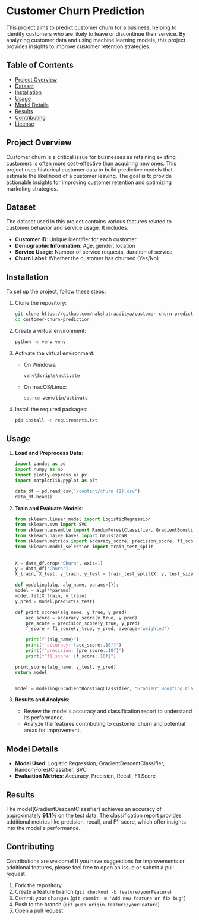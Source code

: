 # Customer Churn Prediction

This project aims to predict customer churn for a business, helping to identify customers who are likely to leave or discontinue their service. By analyzing customer data and using machine learning models, this project provides insights to improve customer retention strategies.

## Table of Contents

- [Project Overview](#project-overview)
- [Dataset](#dataset)
- [Installation](#installation)
- [Usage](#usage)
- [Model Details](#model-details)
- [Results](#results)
- [Contributing](#contributing)
- [License](#license)

## Project Overview

Customer churn is a critical issue for businesses as retaining existing customers is often more cost-effective than acquiring new ones. This project uses historical customer data to build predictive models that estimate the likelihood of a customer leaving. The goal is to provide actionable insights for improving customer retention and optimizing marketing strategies.

## Dataset

The dataset used in this project contains various features related to customer behavior and service usage. It includes:
- **Customer ID**: Unique identifier for each customer
- **Demographic Information**: Age, gender, location
- **Service Usage**: Number of service requests, duration of service
- **Churn Label**: Whether the customer has churned (Yes/No)


## Installation

To set up the project, follow these steps:

1. Clone the repository:
    ```sh
    git clone https://github.com/nakshatraaditya/customer-churn-prediction.git
    cd customer-churn-prediction
    ```

2. Create a virtual environment:
    ```sh
    python -m venv venv
    ```

3. Activate the virtual environment:
    - On Windows:
        ```sh
        venv\Scripts\activate
        ```
    - On macOS/Linux:
        ```sh
        source venv/bin/activate
        ```

4. Install the required packages:
    ```sh
    pip install -r requirements.txt
    ```

## Usage

1. **Load and Preprocess Data**:
    ```python
   import pandas as pd
   import numpy as np
   import plotly.express as px
   import matplotlib.pyplot as plt

   data_df = pd.read_csv('/content/churn (2).csv')
   data_df.head()

    ```

2. **Train and Evaluate Models**:
    ```python
    from sklearn.linear_model import LogisticRegression
    from sklearn.svm import SVC
    from sklearn.ensemble import RandomForestClassifier, GradientBoostingClassifier
    from sklearn.naive_bayes import GaussianNB
    from sklearn.metrics import accuracy_score, precision_score, f1_score
   from sklearn.model_selection import train_test_split

  
   X = data_df.drop('Churn', axis=1)
   y = data_df['Churn']
   X_train, X_test, y_train, y_test = train_test_split(X, y, test_size=0.3, random_state=50)

   def modeling(alg, alg_name, params={}):
    model = alg(**params)
    model.fit(X_train, y_train)
    y_pred = model.predict(X_test)

    def print_scores(alg_name, y_true, y_pred):
        acc_score = accuracy_score(y_true, y_pred)
        pre_score = precision_score(y_true, y_pred)
        f_score = f1_score(y_true, y_pred, average='weighted')

        print(f"{alg_name}")
        print(f"accuracy: {acc_score:.10f}")
        print(f"precision: {pre_score:.10f}")
        print(f"f1_score: {f_score:.10f}")

    print_scores(alg_name, y_test, y_pred)
    return model


   model = modeling(GradientBoostingClassifier, "Gradient Boosting Classifier", params=gbm_params)

    ```

3. **Results and Analysis**:
    - Review the model's accuracy and classification report to understand its performance.
    - Analyze the features contributing to customer churn and potential areas for improvement.

## Model Details

- **Model Used**: Logistic Regression, GradientDescentClassifier, RandomForestClassifier, SVC
- **Evaluation Metrics**: Accuracy, Precision, Recall, F1 Score

## Results

The model(GradientDescentClassifier) achieves an accuracy of approximately **91.1%** on the test data. The classification report provides additional metrics like precision, recall, and F1-score, which offer insights into the model's performance.

## Contributing

Contributions are welcome! If you have suggestions for improvements or additional features, please feel free to open an issue or submit a pull request.

1. Fork the repository
2. Create a feature branch (`git checkout -b feature/yourFeature`)
3. Commit your changes (`git commit -m 'Add new feature or fix bug'`)
4. Push to the branch (`git push origin feature/yourFeature`)
5. Open a pull request


